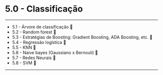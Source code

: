 # 5.0 - Classificação
---

* 5.1 - Árvore de classificação 🔳
* 5.2 - Random forest 🔳
* 5.3 - Estratégias de Boosting: Gradient Boosting, ADA Boosting, etc. 🔳
* 5.4 - Regressão logística 🔳
* 5.5 - KNN 🔳
* 5.6 - Naive bayes (Gaussiano x Bernouli) 🔳
* 5.7 - Redes Neurais 🔳
* 5.8 - SVM 🔳

---
